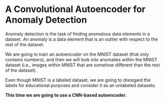 # A Convolutional Autoencoder for Anomaly Detection

Anomaly detection is the task of finding anomalous data elements in a dataset. An anomaly is a data element that is an outlier with respect to the rest of the dataset.

We are going to train an autoencoder on the MNIST dataset (that only contains numbers), and then we will look into anomalies within the MNIST dataset (i.e., images within MNIST that are somehow different than the rest of the dataset).

Even though MNIST is a labeled dataset, we are going to disregard the labels for educational purposes and consider it as an unlabeled datasets.

**This time we are going to use a CNN-based autoencoder.**